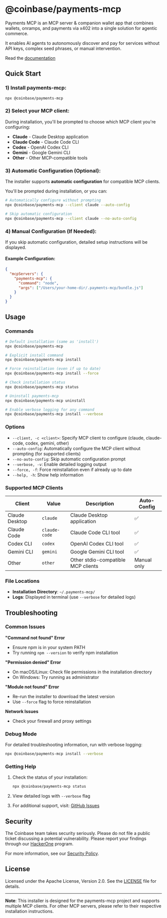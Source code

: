 # @coinbase/payments-mcp

Payments MCP is an MCP server & companion wallet app that combines wallets, onramps, and payments via x402 into a single solution for agentic commerce.

It enables AI agents to autonomously discover and pay for services without API keys, complex seed phrases, or manual intervention.

Read the [documentation](https://docs.cdp.coinbase.com/payments-mcp/welcome)

## Quick Start

### 1) Install payments-mcp:

```bash
npx @coinbase/payments-mcp
```

### 2) Select your MCP client:

During installation, you'll be prompted to choose which MCP client you're configuring:
- **Claude** - Claude Desktop application
- **Claude Code** - Claude Code CLI
- **Codex** - OpenAI Codex CLI
- **Gemini** - Google Gemini CLI
- **Other** - Other MCP-compatible tools

### 3) Automatic Configuration (Optional):

The installer supports **automatic configuration** for compatible MCP clients.

You'll be prompted during installation, or you can:

```bash
# Automatically configure without prompting
npx @coinbase/payments-mcp --client claude --auto-config

# Skip automatic configuration
npx @coinbase/payments-mcp --client claude --no-auto-config
```

### 4) Manual Configuration (If Needed):

If you skip automatic configuration, detailed setup instructions will be displayed.

#### Example Configuration:
```json
{
  "mcpServers": {
    "payments-mcp": {
      "command": "node",
      "args": ["/Users/your-home-dir/.payments-mcp/bundle.js"]
    }
  }
}
```

## Usage

### Commands

```bash
# Default installation (same as 'install')
npx @coinbase/payments-mcp

# Explicit install command
npx @coinbase/payments-mcp install

# Force reinstallation (even if up to date)
npx @coinbase/payments-mcp install --force

# Check installation status
npx @coinbase/payments-mcp status

# Uninstall payments-mcp
npx @coinbase/payments-mcp uninstall

# Enable verbose logging for any command
npx @coinbase/payments-mcp install --verbose
```

### Options

- `--client, -c <client>`: Specify MCP client to configure (claude, claude-code, codex, gemini, other)
- `--auto-config`: Automatically configure the MCP client without prompting (for supported clients)
- `--no-auto-config`: Skip automatic configuration prompt
- `--verbose, -v`: Enable detailed logging output
- `--force, -f`: Force reinstallation even if already up to date
- `--help, -h`: Show help information

### Supported MCP Clients

| Client | Value | Description | Auto-Config |
|------|-------|-------------|-------------|
| Claude Desktop | `claude` | Claude Desktop application | ✅ |
| Claude Code | `claude-code` | Claude Code CLI tool | ✅ |
| Codex CLI | `codex` | OpenAI Codex CLI tool | ✅ |
| Gemini CLI | `gemini` | Google Gemini CLI tool | ✅ |
| Other | `other` | Other stdio-compatible MCP clients | Manual only |

### File Locations

- **Installation Directory**: `~/.payments-mcp/`
- **Logs**: Displayed in terminal (use `--verbose` for detailed logs)

## Troubleshooting

### Common Issues

**"Command not found" Error**
- Ensure npm is in your system PATH
- Try running `npm --version` to verify npm installation

**"Permission denied" Error**
- On macOS/Linux: Check file permissions in the installation directory
- On Windows: Try running as administrator

**"Module not found" Error**
- Re-run the installer to download the latest version
- Use `--force` flag to force reinstallation

**Network Issues**
- Check your firewall and proxy settings

### Debug Mode

For detailed troubleshooting information, run with verbose logging:

```bash
npx @coinbase/payments-mcp install --verbose
```

### Getting Help

1. Check the status of your installation:
   ```bash
   npx @coinbase/payments-mcp status
   ```

2. View detailed logs with `--verbose` flag

3. For additional support, visit: [GitHub Issues](https://github.com/coinbase/payments-mcp/issues)

## Security

The Coinbase team takes security seriously. Please do not file a public ticket discussing a potential vulnerability. Please report your findings through our [HackerOne](https://hackerone.com/coinbase) program.

For more information, see our [Security Policy](SECURITY.md).

## License

Licensed under the Apache License, Version 2.0. See the [LICENSE](LICENSE) file for details.

---

**Note**: This installer is designed for the payments-mcp project and supports multiple MCP clients. For other MCP servers, please refer to their respective installation instructions.